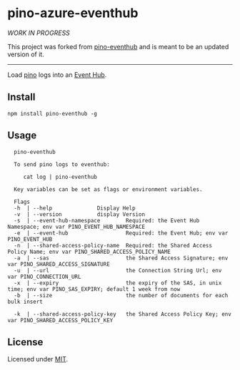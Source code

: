 # pino-azure-eventhub

*WORK IN PROGRESS*

This project was forked from [pino-eventhub](https://github.com/pinojs/pino-eventhub)
and is meant to be an updated version of it.

---  

Load [pino](https://github.com/pinojs/pino) logs into
an [Event Hub](https://docs.microsoft.com/en-us/azure/event-hubs/event-hubs-what-is-event-hubs).

## Install

```
npm install pino-eventhub -g
```

## Usage

```
  pino-eventhub

  To send pino logs to eventhub:

     cat log | pino-eventhub

  Key variables can be set as flags or environment variables.

  Flags
  -h  | --help              Display Help
  -v  | --version           display Version
  -s  | --event-hub-namespace        Required: the Event Hub Namespace; env var PINO_EVENT_HUB_NAMESPACE
  -e  | --event-hub                  Required: the Event Hub; env var PINO_EVENT_HUB
  -n  | --shared-access-policy-name  Required: the Shared Access Policy Name; env var PINO_SHARED_ACCESS_POLICY_NAME
  -a  | --sas                        the Shared Access Signature; env var PINO_SHARED_ACCESS_SIGNATURE
  -u  | --url                        the Connection String Url; env var PINO_CONNECTION_URL
  -x  | --expiry                     the expiry of the SAS, in unix time; env var PINO_SAS_EXPIRY; default 1 week from now
  -b  | --size                       the number of documents for each bulk insert

  -k  | --shared-access-policy-key   the Shared Access Policy Key; env var PINO_SHARED_ACCESS_POLICY_KEY

```

## License

Licensed under [MIT](./LICENSE).
